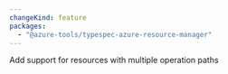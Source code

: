 ```yaml
---
changeKind: feature
packages:
  - "@azure-tools/typespec-azure-resource-manager"
---
```


Add support for resources with multiple operation paths
